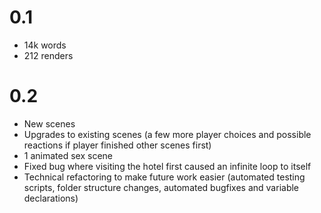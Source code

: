 # 0.1
- 14k words
- 212 renders

# 0.2
- New scenes
- Upgrades to existing scenes (a few more player choices and possible reactions if player finished other scenes first)
- 1 animated sex scene
- Fixed bug where visiting the hotel first caused an infinite loop to itself
- Technical refactoring to make future work easier (automated testing scripts, folder structure changes, automated bugfixes and variable declarations)